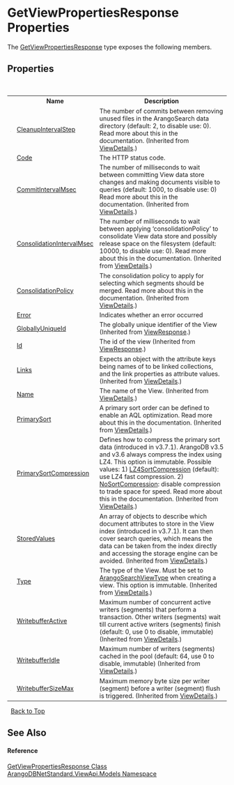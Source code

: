 # GetViewPropertiesResponse Properties
 

The <a href="fbc72bfc-07c1-dc3a-94a6-44406de694d6">GetViewPropertiesResponse</a> type exposes the following members.


## Properties
&nbsp;<table><tr><th></th><th>Name</th><th>Description</th></tr><tr><td>![Public property](media/pubproperty.gif "Public property")</td><td><a href="e9d19d1c-dfb7-7718-b37a-d01c4965883a">CleanupIntervalStep</a></td><td>
The number of commits between removing unused files in the ArangoSearch data directory (default: 2, to disable use: 0). Read more about this in the documentation.
 (Inherited from <a href="5e40ec8b-d467-c688-72b2-fc3e3e36d569">ViewDetails</a>.)</td></tr><tr><td>![Public property](media/pubproperty.gif "Public property")</td><td><a href="669725c7-e130-771b-4c41-ebe5859ecb1a">Code</a></td><td>
The HTTP status code.</td></tr><tr><td>![Public property](media/pubproperty.gif "Public property")</td><td><a href="899cfeef-2f08-2fca-b624-8675657ade02">CommitIntervalMsec</a></td><td>
The number of milliseconds to wait between committing View data store changes and making documents visible to queries (default: 1000, to disable use: 0) Read more about this in the documentation.
 (Inherited from <a href="5e40ec8b-d467-c688-72b2-fc3e3e36d569">ViewDetails</a>.)</td></tr><tr><td>![Public property](media/pubproperty.gif "Public property")</td><td><a href="c93f9d85-5cd6-60ca-f051-77904fdc28c1">ConsolidationIntervalMsec</a></td><td>
The number of milliseconds to wait between applying ‘consolidationPolicy’ to consolidate View data store and possibly release space on the filesystem (default: 10000, to disable use: 0). Read more about this in the documentation.
 (Inherited from <a href="5e40ec8b-d467-c688-72b2-fc3e3e36d569">ViewDetails</a>.)</td></tr><tr><td>![Public property](media/pubproperty.gif "Public property")</td><td><a href="bdb929df-290d-6f83-558e-2544e48f6ad1">ConsolidationPolicy</a></td><td>
The consolidation policy to apply for selecting which segments should be merged. Read more about this in the documentation.
 (Inherited from <a href="5e40ec8b-d467-c688-72b2-fc3e3e36d569">ViewDetails</a>.)</td></tr><tr><td>![Public property](media/pubproperty.gif "Public property")</td><td><a href="03185717-e71d-0cfa-6a59-d55d89e9cbae">Error</a></td><td>
Indicates whether an error occurred</td></tr><tr><td>![Public property](media/pubproperty.gif "Public property")</td><td><a href="561ecc7a-45b5-9684-179e-cfa703cae235">GloballyUniqueId</a></td><td>
The globally unique identifier of the View
 (Inherited from <a href="73eecc45-ac29-1ef9-0995-535d4ba55ead">ViewResponse</a>.)</td></tr><tr><td>![Public property](media/pubproperty.gif "Public property")</td><td><a href="8239be14-0115-9f07-b65b-b79fdb9b5943">Id</a></td><td>
The id of the view
 (Inherited from <a href="73eecc45-ac29-1ef9-0995-535d4ba55ead">ViewResponse</a>.)</td></tr><tr><td>![Public property](media/pubproperty.gif "Public property")</td><td><a href="c1533d92-bff0-c321-eeca-d2d6be859f5c">Links</a></td><td>
Expects an object with the attribute keys being names of to be linked collections, and the link properties as attribute values.
 (Inherited from <a href="5e40ec8b-d467-c688-72b2-fc3e3e36d569">ViewDetails</a>.)</td></tr><tr><td>![Public property](media/pubproperty.gif "Public property")</td><td><a href="884fce1f-9de9-ae65-56e9-20e34b4a808c">Name</a></td><td>
The name of the View.
 (Inherited from <a href="5e40ec8b-d467-c688-72b2-fc3e3e36d569">ViewDetails</a>.)</td></tr><tr><td>![Public property](media/pubproperty.gif "Public property")</td><td><a href="df301727-5802-5e3c-d272-baacb3367d1f">PrimarySort</a></td><td>
A primary sort order can be defined to enable an AQL optimization. Read more about this in the documentation.
 (Inherited from <a href="5e40ec8b-d467-c688-72b2-fc3e3e36d569">ViewDetails</a>.)</td></tr><tr><td>![Public property](media/pubproperty.gif "Public property")</td><td><a href="a5e0d2df-ad37-9f3d-dbdf-f89792b28dbd">PrimarySortCompression</a></td><td>
Defines how to compress the primary sort data (introduced in v3.7.1). ArangoDB v3.5 and v3.6 always compress the index using LZ4. This option is immutable. Possible values: 1) <a href="aa02d5bb-49fe-79e6-de13-1c473f34860c">LZ4SortCompression</a> (default): use LZ4 fast compression. 2) <a href="5fd254e8-57de-28e9-708c-19a038d4dc52">NoSortCompression</a>: disable compression to trade space for speed. Read more about this in the documentation.
 (Inherited from <a href="5e40ec8b-d467-c688-72b2-fc3e3e36d569">ViewDetails</a>.)</td></tr><tr><td>![Public property](media/pubproperty.gif "Public property")</td><td><a href="8ef268f0-6f96-6151-7ad1-39e89a783666">StoredValues</a></td><td>
An array of objects to describe which document attributes to store in the View index (introduced in v3.7.1). It can then cover search queries, which means the data can be taken from the index directly and accessing the storage engine can be avoided.
 (Inherited from <a href="5e40ec8b-d467-c688-72b2-fc3e3e36d569">ViewDetails</a>.)</td></tr><tr><td>![Public property](media/pubproperty.gif "Public property")</td><td><a href="d3245e94-23a4-f475-686b-b457b87ea5a8">Type</a></td><td>
The type of the View. Must be set to <a href="99b223c9-5246-6f29-e2e2-28b986b4409a">ArangoSearchViewType</a> when creating a view. This option is immutable.
 (Inherited from <a href="5e40ec8b-d467-c688-72b2-fc3e3e36d569">ViewDetails</a>.)</td></tr><tr><td>![Public property](media/pubproperty.gif "Public property")</td><td><a href="2d560fa2-24f4-3ced-9746-64758eecddcc">WritebufferActive</a></td><td>
Maximum number of concurrent active writers (segments) that perform a transaction. Other writers (segments) wait till current active writers (segments) finish (default: 0, use 0 to disable, immutable)
 (Inherited from <a href="5e40ec8b-d467-c688-72b2-fc3e3e36d569">ViewDetails</a>.)</td></tr><tr><td>![Public property](media/pubproperty.gif "Public property")</td><td><a href="7ec83a3d-c389-4206-2bc5-7df5d79e0c2d">WritebufferIdle</a></td><td>
Maximum number of writers (segments) cached in the pool (default: 64, use 0 to disable, immutable)
 (Inherited from <a href="5e40ec8b-d467-c688-72b2-fc3e3e36d569">ViewDetails</a>.)</td></tr><tr><td>![Public property](media/pubproperty.gif "Public property")</td><td><a href="300a0b4d-8241-3489-f766-54e8102dd8c4">WritebufferSizeMax</a></td><td>
Maximum memory byte size per writer (segment) before a writer (segment) flush is triggered.
 (Inherited from <a href="5e40ec8b-d467-c688-72b2-fc3e3e36d569">ViewDetails</a>.)</td></tr></table>&nbsp;
<a href="#getviewpropertiesresponse-properties">Back to Top</a>

## See Also


#### Reference
<a href="fbc72bfc-07c1-dc3a-94a6-44406de694d6">GetViewPropertiesResponse Class</a><br /><a href="23bbeb16-c099-4f2c-4dad-2e67e1a19df4">ArangoDBNetStandard.ViewApi.Models Namespace</a><br />